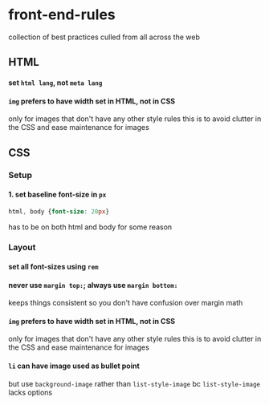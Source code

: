 # front-end-rules
collection of best practices culled from all across the web

## HTML
#### set `html lang`, not `meta lang`
#### `img` prefers to have width set in HTML, not in CSS
only for images that don't have any other style rules
this is to avoid clutter in the CSS and ease maintenance for images 

## CSS
### Setup
#### 1. set baseline font-size in `px`
```css
html, body {font-size: 20px}
```
has to be on both html and body for some reason

### Layout
#### set all font-sizes using `rem`

#### never use `margin top:`; always use `margin bottom:`
keeps things consistent so you don't have confusion over margin math

#### `img` prefers to have width set in HTML, not in CSS
only for images that don't have any other style rules
this is to avoid clutter in the CSS and ease maintenance for images 

#### `li` can have image used as bullet point
but use `background-image` rather than `list-style-image` bc `list-style-image` lacks options

